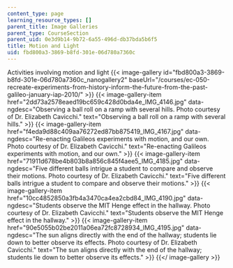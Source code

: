 ```yaml
---
content_type: page
learning_resource_types: []
parent_title: Image Galleries
parent_type: CourseSection
parent_uid: 0e3d9b14-9b72-6a55-496d-db37bda5b6f5
title: Motion and Light
uid: fbd800a3-3869-b8fd-301e-06d780a7360c
---
```


Activities involving motion and light
{{< image-gallery id="fbd800a3-3869-b8fd-301e-06d780a7360c_nanogallery2" baseUrl="/courses/ec-050-recreate-experiments-from-history-inform-the-future-from-the-past-galileo-january-iap-2010/" >}}
{{< image-gallery-item href="2dd73a2578eaed19bc659c428d0bda4e_IMG_4146.jpg" data-ngdesc="Observing a ball roll on a ramp with several hills. Photo courtesy of Dr. Elizabeth Cavicchi." text="Observing a ball roll on a ramp with several hills." >}}
{{< image-gallery-item href="f4eda9d88c409aa76272ed87bb875419_IMG_4167.jpg" data-ngdesc="Re-enacting Galileos experiments with motion, and our own. Photo courtesy of Dr. Elizabeth Cavicchi." text="Re-enacting Galileos experiments with motion, and our own." >}}
{{< image-gallery-item href="71911d678be4b803b8a856c845f4aee5_IMG_4185.jpg" data-ngdesc="Five different balls intrigue a student to compare and observe their motions. Photo courtesy of Dr. Elizabeth Cavicchi." text="Five different balls intrigue a student to compare and observe their motions." >}}
{{< image-gallery-item href="10cc4852850a3fb4a3470ca4ea2cbd84_IMG_4190.jpg" data-ngdesc="Students observe the MIT Henge effect in the hallway. Photo courtesy of Dr. Elizabeth Cavicchi." text="Students observe the MIT Henge effect in the hallway." >}}
{{< image-gallery-item href="90e5055b02be2011a06ea72fc8728934_IMG_4195.jpg" data-ngdesc="The sun aligns directly with the end of the hallway; students lie down to better observe its effects. Photo courtesy of Dr. Elizabeth Cavicchi." text="The sun aligns directly with the end of the hallway; students lie down to better observe its effects." >}}
{{</ image-gallery >}}